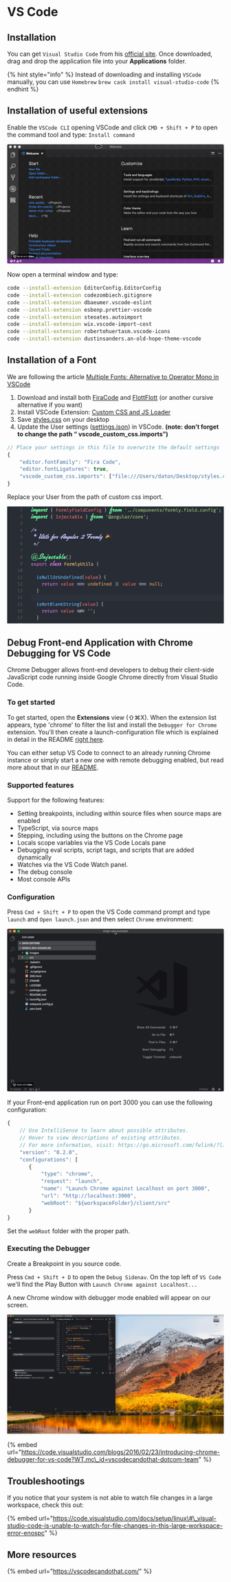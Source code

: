 # VS Code

## Installation

You can get `Visual Studio Code` from his [official site](https://code.visualstudio.com/). Once downloaded, drag and drop the application file into your **Applications** folder.

{% hint style="info" %}
Instead of downloading and installing `VSCode` manually, you can use `Homebrew` `brew cask install visual-studio-code`
{% endhint %}

## Installation of useful extensions

Enable the `VSCode CLI` opening VSCode and click `CMD + Shift + P` to open the command tool and type: `Install command`

![](.gitbook/assets/2018-06-06-12.57.07.gif)

Now open a terminal window and type: 

```bash
code --install-extension EditorConfig.EditorConfig
code --install-extension codezombiech.gitignore
code --install-extension dbaeumer.vscode-eslint
code --install-extension esbenp.prettier-vscode
code --install-extension steoates.autoimport
code --install-extension wix.vscode-import-cost
code --install-extension robertohuertasm.vscode-icons
code --install-extension dustinsanders.an-old-hope-theme-vscode
```

## Installation of a Font

We are following the article [Multiple Fonts: Alternative to Operator Mono in VSCode](https://medium.com/@zamamohammed/multiple-fonts-alternative-to-operator-mono-in-vscode-7745b52120a0)

1. Download and install both [FiraCode](https://github.com/tonsky/FiraCode) and [FlottFlott](http://www.dafont.com/flottflott.font) \(or another cursive alternative if you want\)
2. Install VSCode Extension: [Custom CSS and JS Loader](https://marketplace.visualstudio.com/items?itemName=be5invis.vscode-custom-css)
3. Save [styles.css](https://gist.githubusercontent.com/mohammedzamakhan/03be8cb8bcab53b09772db4d09b7d32e/raw/6d86ae0b78c54810130091304c51e8614f4f4199/styles.css) on your desktop
4. Update the User settings \([settings.json](https://gist.githubusercontent.com/mohammedzamakhan/e8f10b5d759c01e1b9d7de7bccc3832c/raw/538b4e4b4d44af31e1b8ac3420f884d84c3d139b/settings.json)\) in VSCode. **\(note: don’t forget to change the path “ vscode\_custom\_css.imports”\)**

```javascript
// Place your settings in this file to overwrite the default settings
{
    "editor.fontFamily": "Fira Code",
    "editor.fontLigatures": true,
    "vscode_custom_css.imports": ["file:///Users/daton/Desktop/styles.css"]
}
```

Replace your User from the path of custom css import.

![The result should look like this.](.gitbook/assets/1_ehwritlj5wtgd3vbbiwglq.png)

## Debug Front-end Application with Chrome Debugging for VS Code

Chrome Debugger allows front-end developers to debug their client-side JavaScript code running inside Google Chrome directly from Visual Studio Code.

### To get started <a id="_to-get-started"></a>

To get started, open the **Extensions** view \(⇧⌘X\). When the extension list appears, type 'chrome' to filter the list and install the `Debugger for Chrome` extension. You'll then create a launch-configuration file which is explained in detail in the README [right here](https://github.com/Microsoft/vscode-chrome-debug).

You can either setup VS Code to connect to an already running Chrome instance or simply start a new one with remote debugging enabled, but read more about that in our [README](https://github.com/Microsoft/vscode-chrome-debug).

### Supported features <a id="_supported-features"></a>

Support for the following features:

* Setting breakpoints, including within source files when source maps are enabled
* TypeScript, via source maps
* Stepping, including using the buttons on the Chrome page
* Locals scope variables via the VS Code Locals pane
* Debugging eval scripts, script tags, and scripts that are added dynamically
* Watches via the VS Code Watch panel.
* The debug console
* Most console APIs

### Configuration

Press `Cmd + Shift + P` to open the VS Code command prompt and type `launch` and `Open launch.json` and then select `Chrome` environment:  

![](.gitbook/assets/2018-06-13-12.53.19.gif)

  
If your Front-end application run on port 3000 you can use the following configuration: 

```javascript
{
    // Use IntelliSense to learn about possible attributes.
    // Hover to view descriptions of existing attributes.
    // For more information, visit: https://go.microsoft.com/fwlink/?linkid=830387
    "version": "0.2.0",
    "configurations": [
       {
           "type": "chrome",
           "request": "launch",
           "name": "Launch Chrome against Localhost on port 3000",
           "url": "http://localhost:3000",
           "webRoot": "${workspaceFolder}/client/src"
       }
}
```

Set the `webRoot` folder with the proper path.

### Executing the Debugger 

Create a Breakpoint in you source code.

Press `Cmd + Shift + D` to open the `Debug Sidenav`. On the top left of `VS Code` we'll find the Play Button with `Launch Chrome against Localhost...`

A new Chrome window with debugger mode enabled will appear on our screen. 

![](.gitbook/assets/2018-06-13-13.27.53.gif)

{% embed url="https://code.visualstudio.com/blogs/2016/02/23/introducing-chrome-debugger-for-vs-code?WT.mc\_id=vscodecandothat-dotcom-team" %}



## Troubleshootings

If you notice that your system is not able to watch file changes in a large workspace, check this out:

{% embed url="https://code.visualstudio.com/docs/setup/linux\#\_visual-studio-code-is-unable-to-watch-for-file-changes-in-this-large-workspace-error-enospc" %}

## More resources 

{% embed url="https://vscodecandothat.com/" %}



